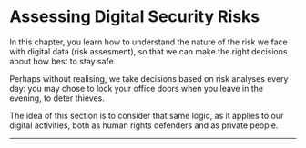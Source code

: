 # Assessing Digital Security Risks
<p>In this chapter, you learn how to understand the nature of the risk we face with digital data (risk assesment), so that we can make the right decisions about how best to stay safe.</p>
<p>Perhaps without realising, we take decisions based on risk analyses every day: you may chose  to lock your office doors when you leave in the evening, to deter thieves. 
<!--more--></p>
<p>The idea of this section is to consider that same logic, as it applies to our digital activities, both as human rights defenders and as private people.</p>

***